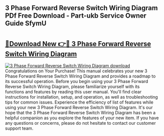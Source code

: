 ## 3 Phase Forward Reverse Switch Wiring Diagram PDf Free Download - Part-ukb Service Owner Guide SfymU

# <h2><a href="http://dft0ti.blite.top/?on=3+Phase+Forward+Reverse+Switch+Wiring+Diagram">🔗Download New 👉🔴 3 Phase Forward Reverse Switch Wiring Diagram</a></h2>

[![3 Phase Forward Reverse Switch Wiring Diagram download](https://i.imgur.com/lujVjoI.png)](http://dft0ti.blite.top/?on=3+Phase+Forward+Reverse+Switch+Wiring+Diagram)
Congratulations on Your Purchase! This manual celebrates your new 3 Phase Forward Reverse Switch Wiring Diagram and provides a roadmap to its successful operation. Before you begin using your 3 Phase Forward Reverse Switch Wiring Diagram, please familiarize yourself with its functions and features by reading this user manual. You'll find clear instructions for installation, setup, and operation, as well as troubleshooting tips for common issues. Experience the efficiency of list of features while using your new 3 Phase Forward Reverse Switch Wiring Diagram. It's our hope that the 3 Phase Forward Reverse Switch Wiring Diagram has been a helpful companion as you explore the features of your new item. If you have any questions or concerns, please do not hesitate to contact our customer support team.
